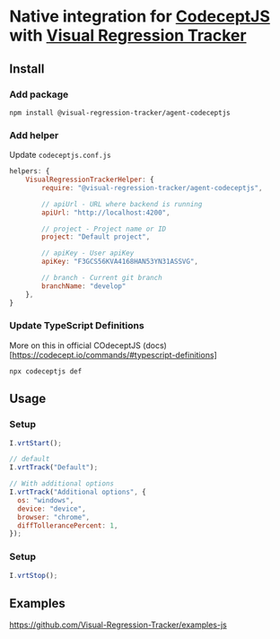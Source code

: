 # Native integration for [CodeceptJS](https://github.com/codecept-js/CodeceptJS) with [Visual Regression Tracker](https://github.com/Visual-Regression-Tracker/Visual-Regression-Tracker)

## Install

### Add package

`npm install @visual-regression-tracker/agent-codeceptjs`

### Add helper

Update `codeceptjs.conf.js`

```js
helpers: {
    VisualRegressionTrackerHelper: {
        require: "@visual-regression-tracker/agent-codeceptjs",

        // apiUrl - URL where backend is running
        apiUrl: "http://localhost:4200",

        // project - Project name or ID
        project: "Default project",

        // apiKey - User apiKey
        apiKey: "F3GCS56KVA4168HAN53YN31ASSVG",

        // branch - Current git branch
        branchName: "develop"
    },
}
```

### Update TypeScript Definitions

More on this in official COdeceptJS (docs)[https://codecept.io/commands/#typescript-definitions]

`npx codeceptjs def`

## Usage

### Setup

```js
I.vrtStart();
```

```js
// default
I.vrtTrack("Default");

// With additional options
I.vrtTrack("Additional options", {
  os: "windows",
  device: "device",
  browser: "chrome",
  diffTollerancePercent: 1,
});
```

### Setup

```js
I.vrtStop();
```

## Examples

https://github.com/Visual-Regression-Tracker/examples-js
